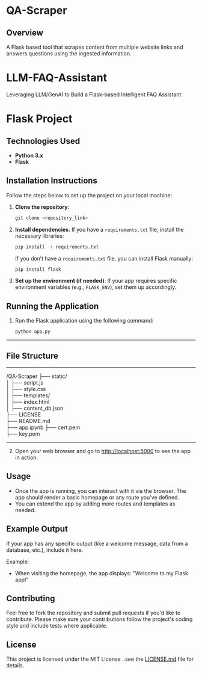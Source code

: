 # QA-Scraper
## Overview

A Flask based tool that scrapes content from multiple website links and answers questions using the ingested information.
# LLM-FAQ-Assistant
Leveraging LLM/GenAI to Build a Flask-based Intelligent FAQ Assistant
# Flask Project
## Technologies Used
- **Python 3.x**
- **Flask**

## Installation Instructions
Follow the steps below to set up the project on your local machine:

1. **Clone the repository**:
    ```bash
    git clone <repository_link>
    ```

2. **Install dependencies**:
    If you have a `requirements.txt` file, install the necessary libraries:
    ```bash
    pip install -r requirements.txt
    ```

    If you don’t have a `requirements.txt` file, you can install Flask manually:
    ```bash
    pip install flask
    ```

3. **Set up the environment (if needed)**:
    If your app requires specific environment variables (e.g., `FLASK_ENV`), set them up accordingly.

## Running the Application
1. Run the Flask application using the following command:
    ```bash
    python app.py
    ```
---

## File Structure

---


/QA-Scraper
 ├── static/                 
 │    ├── script.js          
 │    ├── style.css          
 │
 ├── templates/              
 │    ├── index.html         
 │
 ├── content_db.json         
 ├── LICENSE                 
 ├── README.md               
 ├── app.ipynb
 ├── cert.pem                
 ├── key.pem                 


---

2. Open your web browser and go to [http://localhost:5000](http://localhost:5000) to see the app in action.

## Usage
- Once the app is running, you can interact with it via the browser. The app should render a basic homepage or any route you've defined.
- You can extend the app by adding more routes and templates as needed.

## Example Output
If your app has any specific output (like a welcome message, data from a database, etc.), include it here.

Example:
- When visiting the homepage, the app displays: "Welcome to my Flask app!"

## Contributing
Feel free to fork the repository and submit pull requests if you'd like to contribute. Please make sure your contributions follow the project's coding style and include tests where applicable.

## License
This project is licensed under the MIT License ..see the [LICENSE.md](LICENSE.md) file for details.
